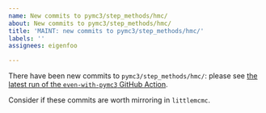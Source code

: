 ```yaml
---
name: New commits to pymc3/step_methods/hmc/
about: New commits to pymc3/step_methods/hmc/
title: 'MAINT: new commits to pymc3/step_methods/hmc/'
labels: ''
assignees: eigenfoo

---
```


There have been new commits to `pymc3/step_methods/hmc/`: please see [the latest run of the `even-with-pymc3` GitHub Action](https://github.com/eigenfoo/littlemcmc/actions?query=workflow%3Aeven-with-pymc3).

Consider if these commits are worth mirroring in `littlemcmc`.
